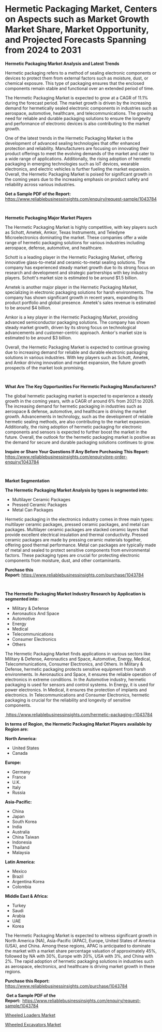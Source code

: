 <p><h1>Hermetic Packaging Market, Centers on Aspects such as Market Growth Market Share, Market Opportunity, and Projected Forecasts Spanning from 2024 to 2031</h1></p><p><strong>Hermetic Packaging Market Analysis and Latest Trends</strong></p>
<p><p>Hermetic packaging refers to a method of sealing electronic components or devices to protect them from external factors such as moisture, dust, or chemical exposure. This type of packaging ensures that the enclosed components remain stable and functional over an extended period of time.</p><p>The Hermetic Packaging Market is expected to grow at a CAGR of 11.1% during the forecast period. The market growth is driven by the increasing demand for hermetically sealed electronic components in industries such as aerospace, automotive, healthcare, and telecommunications. The growing need for reliable and durable packaging solutions to ensure the longevity and performance of electronic devices is also contributing to the market growth.</p><p>One of the latest trends in the Hermetic Packaging Market is the development of advanced sealing technologies that offer enhanced protection and reliability. Manufacturers are focusing on innovating their product offerings to meet the evolving demands of the market and cater to a wide range of applications. Additionally, the rising adoption of hermetic packaging in emerging technologies such as IoT devices, wearable electronics, and electric vehicles is further fueling the market expansion. Overall, the Hermetic Packaging Market is poised for significant growth in the coming years due to the increasing emphasis on product safety and reliability across various industries.</p></p>
<p><strong>Get a Sample PDF of the Report:&nbsp;</strong> <a href="https://www.reliablebusinessinsights.com/enquiry/request-sample/1043784">https://www.reliablebusinessinsights.com/enquiry/request-sample/1043784</a></p>
<p>&nbsp;</p>
<p><strong>Hermetic Packaging Major Market Players</strong></p>
<p><p>The Hermetic Packaging Market is highly competitive, with key players such as Schott, Ametek, Amkor, Texas Instruments, and Teledyne Microelectronics dominating the market. These companies offer a wide range of hermetic packaging solutions for various industries including aerospace, defense, automotive, and healthcare.</p><p>Schott is a leading player in the Hermetic Packaging Market, offering innovative glass-to-metal and ceramic-to-metal sealing solutions. The company has experienced steady market growth due to its strong focus on research and development and strategic partnerships with key industry players. Schott's market size is estimated to be around $1.5 billion.</p><p>Ametek is another major player in the Hermetic Packaging Market, specializing in electronic packaging solutions for harsh environments. The company has shown significant growth in recent years, expanding its product portfolio and global presence. Ametek's sales revenue is estimated to be around $4 billion.</p><p>Amkor is a key player in the Hermetic Packaging Market, providing advanced semiconductor packaging solutions. The company has shown steady market growth, driven by its strong focus on technological advancements and customer-centric approach. Amkor's market size is estimated to be around $3 billion.</p><p>Overall, the Hermetic Packaging Market is expected to continue growing due to increasing demand for reliable and durable electronic packaging solutions in various industries. With key players such as Schott, Ametek, and Amkor driving innovation and market expansion, the future growth prospects of the market look promising.</p></p>
<p>&nbsp;</p>
<p><strong>What Are The Key Opportunities For Hermetic Packaging Manufacturers?</strong></p>
<p><p>The global hermetic packaging market is expected to experience a steady growth in the coming years, with a CAGR of around 6% from 2021 to 2026. The increasing demand for hermetic packaging in industries such as aerospace & defense, automotive, and healthcare is driving the market growth. Advancements in technology, such as the development of reliable hermetic sealing methods, are also contributing to the market expansion. Additionally, the rising adoption of hermetic packaging for electronic components and sensors is expected to further boost the market in the future. Overall, the outlook for the hermetic packaging market is positive as the demand for secure and durable packaging solutions continues to grow.</p></p>
<p><strong>Inquire or Share Your Questions If Any Before Purchasing This Report:</strong> <a href="https://www.reliablebusinessinsights.com/enquiry/pre-order-enquiry/1043784">https://www.reliablebusinessinsights.com/enquiry/pre-order-enquiry/1043784</a></p>
<p>&nbsp;</p>
<p><strong>Market Segmentation</strong></p>
<p><strong>The Hermetic Packaging Market Analysis by types is segmented into:</strong></p>
<p><ul><li>Multilayer Ceramic Packages</li><li>Pressed Ceramic Packages</li><li>Metal Can Packages</li></ul></p>
<p><p>Hermetic packaging in the electronics industry comes in three main types: multilayer ceramic packages, pressed ceramic packages, and metal can packages. Multilayer ceramic packages are stacked ceramic layers that provide excellent electrical insulation and thermal conductivity. Pressed ceramic packages are made by pressing ceramic materials together, offering good thermal performance. Metal can packages are typically made of metal and sealed to protect sensitive components from environmental factors. These packaging types are crucial for protecting electronic components from moisture, dust, and other contaminants.</p></p>
<p><strong>Purchase this Report:&nbsp;</strong><a href="https://www.reliablebusinessinsights.com/purchase/1043784">https://www.reliablebusinessinsights.com/purchase/1043784</a></p>
<p>&nbsp;</p>
<p><strong>The Hermetic Packaging Market Industry Research by Application is segmented into:</strong></p>
<p><ul><li>Military & Defense</li><li>Aeronautics And Space</li><li>Automotive</li><li>Energy</li><li>Medical</li><li>Telecommunications</li><li>Consumer Electronics</li><li>Others</li></ul></p>
<p><p>The Hermetic Packaging Market finds applications in various sectors like Military & Defense, Aeronautics and Space, Automotive, Energy, Medical, Telecommunications, Consumer Electronics, and Others. In Military & Defense, hermetic packaging protects sensitive equipment from harsh environments. In Aeronautics and Space, it ensures the reliable operation of electronics in extreme conditions. In the Automotive industry, hermetic packaging is used for sensors and control systems. In Energy, it is used for power electronics. In Medical, it ensures the protection of implants and electronics. In Telecommunications and Consumer Electronics, hermetic packaging is crucial for the reliability and longevity of sensitive components.</p></p>
<p><a href="https://www.reliablebusinessinsights.com/hermetic-packaging-r1043784">&nbsp;https://www.reliablebusinessinsights.com/hermetic-packaging-r1043784</a></p>
<p><strong>In terms of Region, the Hermetic Packaging Market Players available by Region are:</strong></p>
<p>
    <p> <strong> North America: </strong>
        <ul>
            <li>United States</li>
            <li>Canada</li>
        </ul>
        </p> 
    <p> <strong> Europe: </strong>
        <ul>
            <li>Germany</li>
            <li>France</li>
            <li>U.K.</li>
            <li>Italy</li>
            <li>Russia</li>
        </ul>
        </p> 
    <p> <strong> Asia-Pacific: </strong>
        <ul>
            <li>China</li>
            <li>Japan</li>
            <li>South Korea</li>
            <li>India</li>
            <li>Australia</li>
            <li>China Taiwan</li>
            <li>Indonesia</li>
            <li>Thailand</li>
            <li>Malaysia</li>
        </ul>
        </p> 
    <p> <strong> Latin America: </strong>
        <ul>
            <li>Mexico</li>
            <li>Brazil</li>
            <li>Argentina Korea</li>
            <li>Colombia</li>
        </ul>
        </p> 
    <p> <strong> Middle East & Africa: </strong>
        <ul>
            <li>Turkey</li>
            <li>Saudi</li>
            <li>Arabia</li>
            <li>UAE</li>
            <li>Korea</li>
        </ul>
    </p>
    </p>
<p><p>The Hermetic Packaging Market is expected to witness significant growth in North America (NA), Asia-Pacific (APAC), Europe, United States of America (USA), and China. Among these regions, APAC is anticipated to dominate the market with a market share percentage valuation of approximately 45%, followed by NA with 30%, Europe with 20%, USA with 3%, and China with 2%. The rapid adoption of hermetic packaging solutions in industries such as aerospace, electronics, and healthcare is driving market growth in these regions.</p></p>
<p><strong>Purchase this Report: </strong><a href="https://www.reliablebusinessinsights.com/purchase/1043784">https://www.reliablebusinessinsights.com/purchase/1043784</a></p>
<p>&nbsp;<strong>Get a Sample PDF of the Report:&nbsp;&nbsp;</strong><a href="https://www.reliablebusinessinsights.com/enquiry/request-sample/1043784">https://www.reliablebusinessinsights.com/enquiry/request-sample/1043784</a></p>
<p><strong></strong></p>
<p><p><a href="https://github.com/julian6Skinner/Market-Research-Report-List-1/blob/main/wheeled-loaders-market.md">Wheeled Loaders Market</a></p><p><a href="https://github.com/jakobeblake56/Market-Research-Report-List-1/blob/main/wheeled-excavators-market.md">Wheeled Excavators Market</a></p></p>
